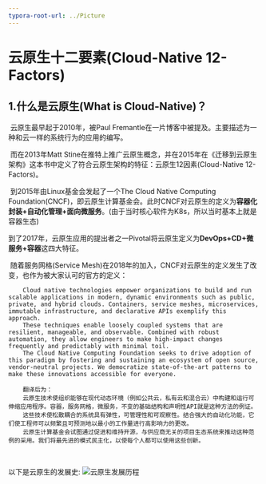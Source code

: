 ```yaml
---
typora-root-url: ../Picture
---
```


# 云原生十二要素(Cloud-Native 12-Factors)

## 1.什么是云原生(What is Cloud-Native)？

​	云原生最早起于2010年，被Paul Fremantle在一片博客中被提及。主要描述为一种和云一样的系统行为的应用的编写。

​	 而在2013年Matt Stine在推特上推广云原生概念，并在2015年在《迁移到云原生架构》这本书中定义了符合云原生架构的特征：云原生12因素(Cloud-Native 12-Factors)。

​	 到2015年由Linux基金会发起了一个The Cloud Native Computing Foundation(CNCF)，即云原生计算基金会。此时CNCF对云原生的定义为**容器化封装+自动化管理+面向微服务**。(由于当时核心软件为K8s，所以当时基本上就是容器生态)

​	 到了2017年，云原生应用的提出者之一Pivotal将云原生定义为**DevOps+CD+微服务+容器**这四大特征。

​	 随着服务网格(Service Mesh)在2018年的加入，CNCF对云原生的定义发生了改变，也作为被大家认可的官方的定义：

```
	Cloud native technologies empower organizations to build and run scalable applications in modern, dynamic environments such as public, private, and hybrid clouds. Containers, service meshes, microservices, immutable infrastructure, and declarative APIs exemplify this approach.
	These techniques enable loosely coupled systems that are resilient, manageable, and observable. Combined with robust automation, they allow engineers to make high-impact changes frequently and predictably with minimal toil.
	The Cloud Native Computing Foundation seeks to drive adoption of this paradigm by fostering and sustaining an ecosystem of open source, vendor-neutral projects. We democratize state-of-the-art patterns to make these innovations accessible for everyone.
	
	翻译后为：
	云原生技术使组织能够在现代动态环境（例如公共云，私有云和混合云）中构建和运行可伸缩应用程序。容器，服务网格，微服务，不变的基础结构和声明性API就是这种方法的例证。
	这些技术使松散耦合的系统具有弹性，可管理性和可观察性。结合强大的自动化功能，它们使工程师可以频繁且可预测地以最小的工作量进行高影响力的更改。
	云原生计算基金会试图通过促进和维持开源，与供应商无关的项目生态系统来推动这种范例的采用。我们将最先进的模式民主化，以使每个人都可以使用这些创新。
```

​		

以下是云原生的发展史: ![云原生发展历程](/%E4%BA%91%E5%8E%9F%E7%94%9F%E5%8F%91%E5%B1%95%E5%8E%86%E7%A8%8B.png)

​		